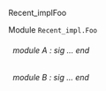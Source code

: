 Recent_implFoo

 Module `Recent_impl.Foo`
<a id="module-A"></a>
###### &nbsp; module A : sig ... end



<a id="module-B"></a>
###### &nbsp; module B : sig ... end

